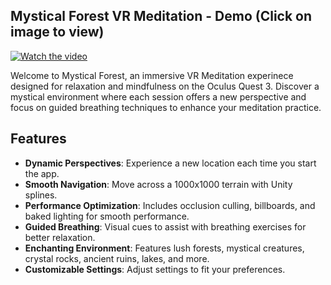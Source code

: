 ## Mystical Forest VR Meditation - Demo (Click on image to view)

[![Watch the video](https://github.com/user-attachments/assets/1be4dce4-b1b2-40cc-866a-1441b7945b05)](https://www.youtube.com/watch?v=Ye2SrpA48Dg)

Welcome to Mystical Forest, an immersive VR Meditation experinece designed for relaxation and mindfulness on the Oculus Quest 3. Discover a mystical environment where each session offers a new perspective and focus on guided breathing techniques to enhance your meditation practice.

## Features

- **Dynamic Perspectives**: Experience a new location each time you start the app.
- **Smooth Navigation**: Move across a 1000x1000 terrain with Unity splines.
- **Performance Optimization**: Includes occlusion culling, billboards, and baked lighting for smooth performance.
- **Guided Breathing**: Visual cues to assist with breathing exercises for better relaxation.
- **Enchanting Environment**: Features lush forests, mystical creatures, crystal rocks, ancient ruins, lakes, and more.
- **Customizable Settings**: Adjust settings to fit your preferences.
